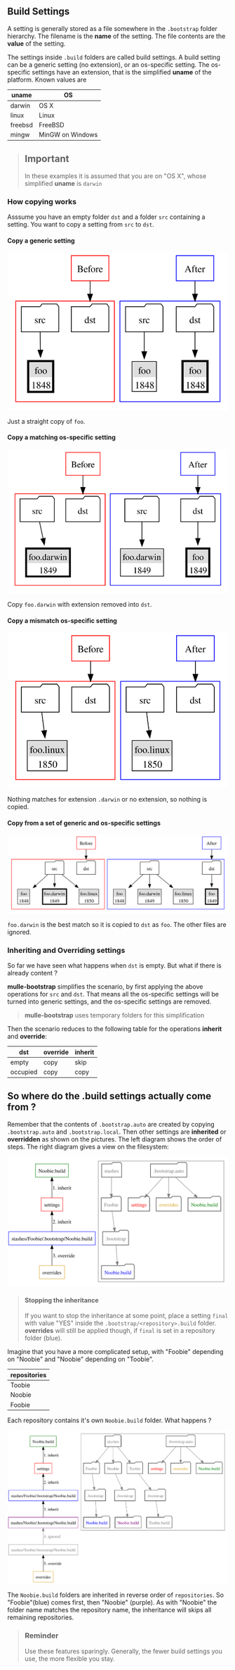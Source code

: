 ## Build Settings

A setting is generally stored as a file somewhere in the `.bootstrap` folder hierarchy. The filename is the **name** of the setting. The file contents are the **value** of the setting.

The settings inside `.build` folders are called build settings. A build setting can be a generic setting (no extension), or an os-specific setting. The os-specific settings have an extension, that is the simplified **uname** of the platform. Known values are

uname   | OS
--------|----
darwin  | OS X
linux   | Linux
freebsd | FreeBSD
mingw   | MinGW on Windows



> ## Important
> In these examples it is assumed that you are on "OS X", whose simplified
> **uname** is `darwin`


### How copying works

Asssume you have an empty folder `dst` and a folder `src` containing a setting. You want to copy a setting from `src` to `dst`.


#### Copy a generic setting

![1-copy](1-copy.svg)

Just a straight copy of `foo`.


#### Copy a matching os-specific setting

![2-copy](2-copy.svg)

Copy `foo.darwin` with extension removed into `dst`.


#### Copy a mismatch os-specific setting

![3-copy](3-copy.svg)

Nothing matches for extension `.darwin` or no extension, so nothing is copied.


#### Copy from a set of generic and os-specific settings

![4-copy](4-copy.svg)

`foo.darwin` is the best match so it is copied to `dst` as `foo`. The other files are ignored.


### Inheriting and Overriding settings

So far we have seen what happens when `dst` is empty. But what if there is already content ?

**mulle-bootstrap** simplifies the scenario, by first applying the above operations for `src` and `dst`. That means all the os-specific settings will be turned into generic settings, and the os-specific settings are removed.

> **mulle-bootstrap** uses temporary folders for this simplification

Then the scenario reduces to the following table for the operations **inherit** and **override**:

 dst      | override | inherit
----------|----------|------------------
 empty    | copy     | skip
 occupied | copy     | copy


## So where do the .build settings actually come from ?

Remember that the contents of `.bootstrap.auto` are created by copying `.bootstrap.auto` and `.bootstrap.local`. Then other settings are **inherited** or **overridden** as shown on the pictures. The left diagram shows the order of steps. The right diagram gives a view on the filesystem:

![Settings inheritance chain](5-settings-chain.svg)


> #### Stopping the inheritance
>
> If you want to stop the inheritance at some point, place a setting `final` with value "YES"
> inside the `.bootstrap/<repository>.build` folder.
> **overrides** will still be applied though, if  `final` is set in a repository folder
> (blue).
>

Imagine that you have a more complicated setup, with "Foobie" depending on "Noobie" and "Noobie" depending on "Toobie".

| repositories |
|--------------|
| Toobie       |
| Noobie       |
| Foobie       |

Each repository contains it's own `Noobie.build` folder. What happens ?


![Settings inheritance chain](6-settings-complex.svg)

The `Noobie.build` folders are inherited in reverse order of `repositories`. So "Foobie"(blue) comes first, then "Noobie" (purple). As with "Noobie" the folder name matches the repository name, the inheritance will skips all remaining repositories.

> ### Reminder
>
> Use these features sparingly.
> Generally, the fewer build settings you use, the more flexible you stay.
>
